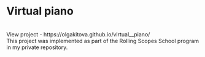 # Virtual piano
<br>
View project - https://olgakitova.github.io/virtual__piano/
<br>
This project was implemented as part of the Rolling Scopes School program in my private repository.
